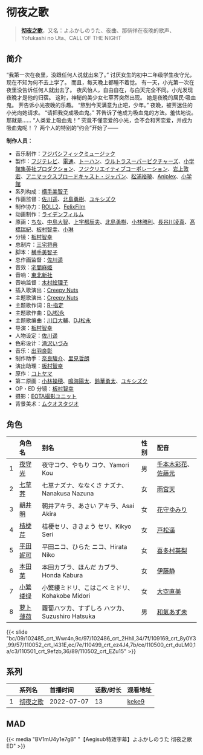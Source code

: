 # 彻夜之歌


> <u>**[彻夜之歌](https://bgm.tv/subject/356774)**</u>，又名：よふかしのうた、夜曲、那徜徉在夜晚的歌声、Yofukashi no Uta、CALL OF THE NIGHT

## 简介

“我第一次在夜里，没跟任何人说就出来了。”
讨厌女生的初中二年级学生夜守光，现在不知为何不去上学了。
而且，每天晚上都睡不着觉。
有一天，小光第一次在夜里没告诉任何人就出去了。 夜风怡人，自由自在，与白天完全不同。小光发现夜晚才是他的归宿。
这时，神秘的美少女七草荠突然出现。 她是夜晚的居民·吸血鬼。 荠告诉小光夜晚的乐趣。
“熬到今天满意为止吧，少年。”
夜晚，被荠迷住的小光向她请求。
“请把我变成吸血鬼。”
荠告诉了他成为吸血鬼的方法。羞怯地说。那就是……
“人类爱上吸血鬼！”
究竟不懂恋爱的小光，会不会和荠恋爱，并成为吸血鬼呢！？
两个人的特别的“约会”开始了——

**制作人员：**
- 音乐制作：[フジパシフィックミュージック](https://bgm.tv/person/363)
- 製作：[フジテレビ](https://bgm.tv/person/277)、[電通](https://bgm.tv/person/221)、[トーハン](https://bgm.tv/person/48004)、[ウルトラスーパーピクチャーズ](https://bgm.tv/person/12614)、[小学館集英社プロダクション](https://bgm.tv/person/3760)、[フジクリエイティブコーポレーション](https://bgm.tv/person/48238)、[岩上敦宏](https://bgm.tv/person/5782)、[アニマックスブロードキャスト・ジャパン](https://bgm.tv/person/3683)、[松浦裕暁](https://bgm.tv/person/399)、[Aniplex](https://bgm.tv/person/645)、[小学館](https://bgm.tv/person/6749)
- 系列构成：[横手美智子](https://bgm.tv/person/337)
- 作画监督：[佐川遥](https://bgm.tv/person/29529)、[北島勇樹](https://bgm.tv/person/28090)、[ユキシズク](https://bgm.tv/person/64403)
- 制作协力：[ROLL2](https://bgm.tv/person/44479)、[FelixFilm](https://bgm.tv/person/35723)
- 动画制作：[ライデンフィルム](https://bgm.tv/person/11467)
- 原画：[ちな](https://bgm.tv/person/21409)、[中島大智](https://bgm.tv/person/33635)、[上宇都辰夫](https://bgm.tv/person/12674)、[北島勇樹](https://bgm.tv/person/28090)、[小林勝利](https://bgm.tv/person/3621)、[長谷川凌真](https://bgm.tv/person/50828)、[髙橋瑞紀](https://bgm.tv/person/27320)、[板村智幸](https://bgm.tv/person/8541)、[小琳](https://bgm.tv/person/52143)
- 分镜：[板村智幸](https://bgm.tv/person/8541)
- 总制片：[三宅将典](https://bgm.tv/person/41510)
- 脚本：[横手美智子](https://bgm.tv/person/337)
- 总作画监督：[佐川遥](https://bgm.tv/person/29529)
- 音效：[宅間麻姫](https://bgm.tv/person/35991)
- 音响：[東北新社](https://bgm.tv/person/1285)
- 音响监督：[木村絵理子](https://bgm.tv/person/2577)
- 插入歌演出：[Creepy Nuts](https://bgm.tv/person/45838)
- 主题歌演出：[Creepy Nuts](https://bgm.tv/person/45838)
- 主题歌作词：[R-指定](https://bgm.tv/person/47513)
- 主题歌作曲：[DJ松永](https://bgm.tv/person/47512)
- 主题歌编曲：[川口大輔](https://bgm.tv/person/14900)、[DJ松永](https://bgm.tv/person/47512)
- 导演：[板村智幸](https://bgm.tv/person/8541)
- 人物设定：[佐川遥](https://bgm.tv/person/29529)
- 色彩设计：[滝沢いづみ](https://bgm.tv/person/2861)
- 音乐：[出羽良彰](https://bgm.tv/person/10357)
- 制作助手：[奈良駿介](https://bgm.tv/person/51766)、[里見哲朗](https://bgm.tv/person/28737)
- 演出助理：[板村智幸](https://bgm.tv/person/8541)
- 原作：[コトヤマ](https://bgm.tv/person/19455)
- 第二原画：[小林操穂](https://bgm.tv/person/57669)、[鳴海陽太](https://bgm.tv/person/57810)、[鈴華勇太](https://bgm.tv/person/48757)、[ユキシズク](https://bgm.tv/person/64403)
- OP・ED 分镜：[板村智幸](https://bgm.tv/person/8541)
- 摄影：[EOTA撮影ユニット](https://bgm.tv/person/59468)
- 背景美术：[ムクオスタジオ](https://bgm.tv/person/63928)

## 角色

|     |   角色名   |   别名  | 性别 |  配音  |
|:--- |:------  |:----      |:---  |:--   |
| 1 | [夜守光](https://bgm.tv/character/102485) | 夜守コウ、やもり コウ、Yamori Kou | 男 | [千本木彩花](https://bgm.tv/person/10838)、[佐藤元](https://bgm.tv/person/33386) |
| 2 | [七草荠](https://bgm.tv/character/102486) | 七草ナズナ、ななくさ ナズナ、Nanakusa Nazuna | 女 | [雨宮天](https://bgm.tv/person/12568) |
| 3 | [朝井明](https://bgm.tv/character/109169) | 朝井アキラ、あさい アキラ、Asai Akira | 女 | [花守ゆみり](https://bgm.tv/person/10503) |
| 4 | [桔梗芹](https://bgm.tv/character/110052) | 桔梗セリ、ききょう セリ、Kikyo Seri | 女 | [戸松遥](https://bgm.tv/person/4856) |
| 5 | [平田妮可](https://bgm.tv/character/110499) | 平田ニコ、ひらた ニコ、Hirata Niko | 女 | [喜多村英梨](https://bgm.tv/person/4251) |
| 6 | [本田芜](https://bgm.tv/character/110500) | 本田カブラ、ほんだ カブラ、Honda Kabura | 女 | [伊藤静](https://bgm.tv/person/4272) |
| 7 | [小繁缕绿](https://bgm.tv/character/110501) | 小繁縷ミドリ、こはこべ ミドリ、Kohakobe Midori | 女 | [大空直美](https://bgm.tv/person/10878) |
| 8 | [萝卜薄荷](https://bgm.tv/character/110502) | 蘿蔔ハツカ、すずしろ ハツカ、Suzushiro Hatsuka | 男 | [和氣あず未](https://bgm.tv/person/19353) |

{{< slide "bc/09/102485_crt_Wwr4n,9c/97/102486_crt_2HhlI,34/7f/109169_crt_8y0Y3,99/57/110052_crt_l431E,ec/7e/110499_crt_ez4J4,7b/ce/110500_crt_duLM0,1a/c3/110501_crt_9efzb,36/89/110502_crt_EZu15" >}}

## 系列

|     |   系列名   |   首播时间  | 话数/时长  | 观看地址 |
|:---  |:------    |:----      |:---       |:---  |
| 1 |[彻夜之歌](https://bgm.tv/subject/356774)| 2022-07-07 | 13 | [keke9](https://www.keke9.app/play/21436-4-150503.html)  |


## MAD

{{< media "BV1mU4y1e7gB" 
"【Aegisub特效字幕】よふかしのうた 彻夜之歌 ED" >}}


